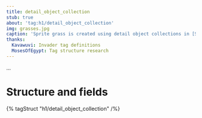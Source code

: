 ```yaml
---
title: detail_object_collection
stub: true
about: 'tag:h1/detail_object_collection'
img: grasses.jpg
caption: 'Sprite grass is created using detail object collections in [Sapien](~).'
thanks:
  Kavawuvi: Invader tag definitions
  MosesOfEgypt: Tag structure research
---
```

...

# Structure and fields

{% tagStruct "h1/detail_object_collection" /%}
